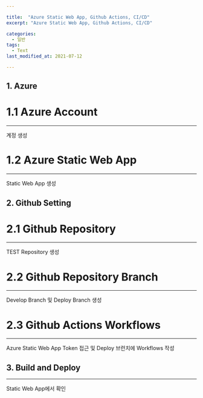 ```yaml
---

title:  "Azure Static Web App, Github Actions, CI/CD"
excerpt: "Azure Static Web App, Github Actions, CI/CD"

categories:
  - 일반
tags:
  - Text
last_modified_at: 2021-07-12

---
```


## 1. Azure

# 1.1 Azure Account

---

계정 생성

# 1.2 Azure Static Web App

---

Static Web App 생성

## 2. Github Setting

# 2.1 Github Repository

---

TEST Repository 생성

# 2.2 Github Repository Branch

---

Develop Branch 및 Deploy Branch 생성

# 2.3 Github Actions Workflows 

---

Azure Static Web App Token 접근 및 Deploy 브런치에 Workflows 작성

## 3. Build and Deploy

---

Static Web App에서 확인